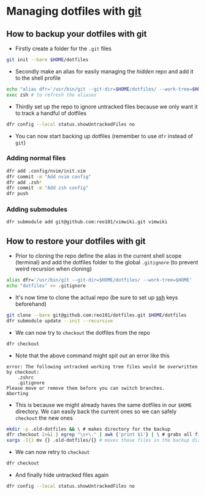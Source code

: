 # Managing dotfiles with [git](git)
## How to backup your dotfiles with git
- Firstly create a folder for the `.git` files
```bash
git init --bare $HOME/dotfiles
```
- Secondly make an alias for easily managing the _hidden_ repo and add it to the shell profile
```bash
echo "alias dfr='/usr/bin/git --git-dir=$HOME/dotfiles/ --work-tree=$HOME'" >> $HOME/.zsh_profile
exec zsh # to refresh the aliases
```
- Thirdly set up the repo to ignore untracked files because we only want it to track a handful of dotfiles
```bash
dfr config --local status.showUntrackedFiles no
```
- You can now start backing up dotfiles (remember to use `dfr` instead of `git`)

### Adding normal files
```bash
dfr add .config/nvim/init.vim
dfr commit -m "Add nvim config"
dfr add .zsh*
dfr commit -m "Add zsh config"
dfr push
```
### Adding submodules
```bash
dfr submodule add git@github.com:reo101/vimwiki.git vimwiki
```
## How to restore your dotfiles with git
- Prior to cloning the repo define the alias in the current shell scope (terminal) and add the dotfiles folder to the global `.gitignore` (to prevent weird recursion when cloning)
```bash
alias dfr='/usr/bin/git --git-dir=$HOME/dotfiles/ --work-tree=$HOME'
echo "dotfiles" >> .gitignore
```
- It's now time to clone the actual repo (be sure to set up [ssh](ssh) keys beforehand)
```bash
git clone --bare git@github.com:reo101/dotfiles.git $HOME/dotfiles
dfr submodule update --init --recursive
```
- We can now try to `checkout` the dotfiles from the repo
```bash
dfr checkout
```
- Note that the above command might spit out an error like this
```
error: The following untracked working tree files would be overwritten by checkout:
    .zshrc
    .gitignore
Please move or remove them before you can switch branches.
Aborting
```
- This is because we might already haves the same dotfiles in our `$HOME` directory. We can easily back the current ones so we can safely `checkout` the new ones
```bash
mkdir -p .old-dotfiles && \ # makes directory for the backup
dfr checkout 2>&1 | egrep "\s+\." | awk {'print $1'} | \ # grabs all files from the error message
xargs -I{} mv {} .old-dotfiles/{} # moves those files in the backup directory
```
- We can now retry to `checkout`
```bash
dfr checkout
```
- And finally hide untracked files again
```bash
dfr config --local status.showUntrackedFiles no
```
